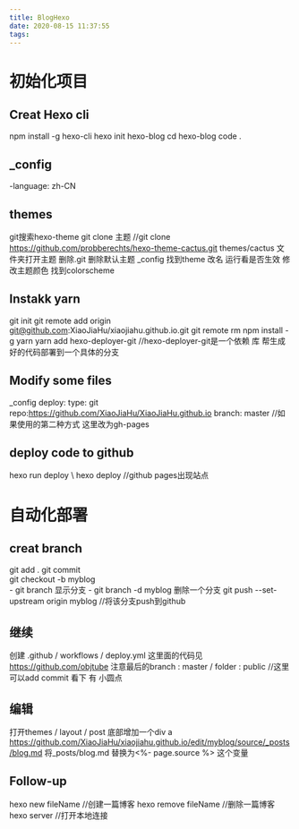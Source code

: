 ```yaml
---
title: BlogHexo
date: 2020-08-15 11:37:55
tags:
---
```

# 初始化项目

## Creat Hexo cli
npm install -g hexo-cli
hexo init hexo-blog
cd hexo-blog
code .

## _config
-language: zh-CN

## themes
git搜索hexo-theme
git clone 主题    //git clone https://github.com/probberechts/hexo-theme-cactus.git themes/cactus
文件夹打开主题 删除.git 删除默认主题
_config 找到theme 改名 运行看是否生效 修改主题颜色 找到colorscheme

## Instakk yarn
git init
git remote add origin git@github.com:XiaoJiaHu/xiaojiahu.github.io.git
git remote rm
npm install -g yarn
yarn add hexo-deployer-git  //hexo-deployer-git是一个依赖 库 帮生成好的代码部署到一个具体的分支

## Modify some files
_config
  deploy:
  type: git
  repo:https://github.com/XiaoJiaHu/XiaoJiaHu.github.io
  branch: master    //如果使用的第二种方式 这里改为gh-pages

## deploy code to github
hexo run deploy  \ hexo deploy     //github pages出现站点

# 自动化部署

## creat branch
git add .
git commit  
git checkout -b myblog	 
    - git branch 显示分支
    - git branch -d myblog 删除一个分支
 git push --set-upstream origin myblog	  //将该分支push到github

## 继续
创建 .github / workflows / deploy.yml 这里面的代码见 https://github.com/objtube
注意最后的branch : master / folder : public   //这里可以add commit 看下 有 小圆点

## 编辑
打开themes / layout / post
底部增加一个div a 
https://github.com/XiaoJiaHu/xiaojiahu.github.io/edit/myblog/source/_posts/blog.md 
将_posts/blog.md  替换为<%- page.source %> 这个变量

## Follow-up
hexo new fileName 	//创建一篇博客
hexo remove fileName	//删除一篇博客
hexo server           //打开本地连接
